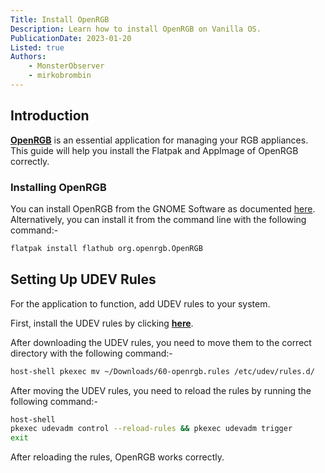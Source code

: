 ```yaml
---
Title: Install OpenRGB
Description: Learn how to install OpenRGB on Vanilla OS.
PublicationDate: 2023-01-20
Listed: true
Authors:
    - MonsterObserver
    - mirkobrombin
---
```


## Introduction

[**OpenRGB**](https://openrgb.org/) is an essential application for managing your RGB appliances. This guide will help you install the Flatpak and AppImage of OpenRGB correctly.


### Installing OpenRGB

You can install OpenRGB from the GNOME Software as documented [here](https://docs.vanillaos.org/handbook/en/install-and-manage-applications#managing-applications-through-gnome-software). Alternatively, you can install it from the command line with the following command:-

```bash
flatpak install flathub org.openrgb.OpenRGB
```

## Setting Up UDEV Rules

For the application to function, add UDEV rules to your system.

First, install the UDEV rules by clicking [**here**](https://gitlab.com/CalcProgrammer1/OpenRGB/-/jobs/artifacts/master/raw/60-openrgb.rules?job=Linux+64+AppImage&inline=false).

After downloading the UDEV rules, you need to move them to the correct directory with the following command:-

```bash
host-shell pkexec mv ~/Downloads/60-openrgb.rules /etc/udev/rules.d/
```

After moving the UDEV rules, you need to reload the rules by running the following command:-

```bash
host-shell
pkexec udevadm control --reload-rules && pkexec udevadm trigger
exit
```

After reloading the rules, OpenRGB works correctly.
